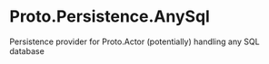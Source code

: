 # Proto.Persistence.AnySql
Persistence provider for Proto.Actor (potentially) handling any SQL database
